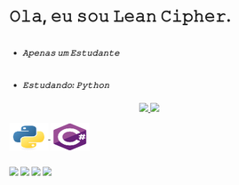 ### <h1> 𝙾𝚕𝚊, 𝚎𝚞 𝚜𝚘𝚞 𝙻𝚎𝚊𝚗 𝙲𝚒𝚙𝚑𝚎𝚛.</h1>


- # <h5>𝙰𝚙𝚎𝚗𝚊𝚜 𝚞𝚖 𝙴𝚜𝚝𝚞𝚍𝚊𝚗𝚝𝚎</h5>
- # <h5>𝙴𝚜𝚝𝚞𝚍𝚊𝚗𝚍𝚘: 𝙿𝚢𝚝𝚑𝚘𝚗</h5>

<div align="center">
  <a href="https://github.com/leancipher">
  <img height="180em" src="https://github-readme-stats.vercel.app/api?username=leancipher&show_icons=true&theme=dark&include_all_commits=true&count_private=true"/>
  <img height="15%em" src="https://github-readme-stats.vercel.app/api/top-langs/?username=leancipher&layout=compact&langs_count=7&theme=dark"/>
</div>
 <div style="display: inline_block"><br>  
   <img align="center" alt="LEAN-Python" height="50" width="70" src="https://raw.githubusercontent.com/devicons/devicon/master/icons/python/python-original.svg">
  <img align="center" alt="LEAN-Csharp" height="50" width="70" src="https://raw.githubusercontent.com/devicons/devicon/master/icons/csharp/csharp-original.svg">
  <img align="right" alt="" height="150" style="border-radius:50px;" src="imagem"> 
</div>

##

<div> 
  <a href = "mailto:leancipher@outlook.com"><img src="https://img.shields.io/badge/Microsoft_Outlook-0078D4?style=for-the-badge&logo=microsoft-outlook&logoColor=white" target="_blank"></a>
  <a href="https://instagram.com/leancipher" target="_blank"><img src="https://img.shields.io/badge/-Instagram-%23E4405F?style=for-the-badge&logo=instagram&logoColor=white" target="_blank"></a>
  <a href="https://twitter.com/leancipher" target="_blank"><img src="https://img.shields.io/badge/Twitter-1DA1F2?style=for-the-badge&logo=twitter&logoColor=white" target="_blank"></a>
 	<a href="https://www.twitch.tv/leancipher" target="_blank"><img src="https://img.shields.io/badge/Twitch-9146FF?style=for-the-badge&logo=twitch&logoColor=white" target="_blank"></a>   

</div>
